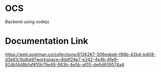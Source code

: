 # OCS
Backend using nodejs
# Documentation Link
https://web.postman.co/collections/6136267-306eebeb-f88b-42b4-b408-d3e61c1bdbe9?workspace=8ddf28e7-e242-4e4b-8fe9-82db14d8bfaf#10b79e48-883b-4e5b-af05-de6d609574a4
